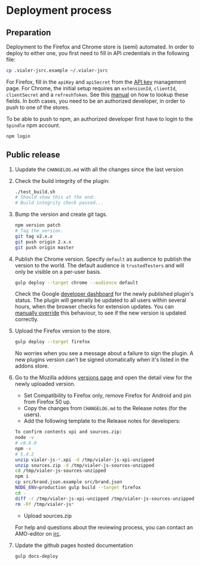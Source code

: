 # Deployment process

## Preparation
Deployment to the Firefox and Chrome store is (semi) automated. In order to deploy
to either one, you first need to fill in API credentials in the following file:

```bash
cp .vialer-jsrc.example ~/.vialer-jsrc
```

For Firefox, fill in the `apiKey` and `apiSecret` from the
[API key](https://addons.mozilla.org/nl/developers/addon/api/key/) management page.
For Chrome, the initial setup requires an `extensionId`, `clientId`, `clientSecret`
and a `refreshToken`. See this
[manual](https://github.com/DrewML/chrome-webstore-upload/blob/master/How%20to%20generate%20Google%20API%20keys.md)
on how to lookup these fields. In both cases, you need to be an authorized
developer, in order to push to one of the stores.

To be able to push to npm, an authorized developer first have to login to the
`Spindle` npm account.

```bash
npm login
```

## Public release
1. Uupdate the `CHANGELOG.md` with all the changes since the last version

2. Check the build integrity of the plugin:

    ```bash
    ./test_build.sh
    # Should show this at the end:
    # Build integrity check passed...
    ```

3. Bump the version and create git tags.

   ```bash
   npm version patch
   # Tag the version.
   git tag v2.x.x
   git push origin 2.x.x
   git push origin master
   ```

4. Publish the Chrome version. Specify `default` as audience to publish the
   version to the world. The default audience is `trustedTesters` and will only
   be visible on a per-user basis.

   ```bash
   gulp deploy --target chrome --audience default
   ```

   Check the Google [developer dashboard](https://chrome.google.com/webstore/developer/dashboard?)
   for the newly published plugin's status. The plugin will generally be
   updated to all users within several hours, when the browser checks for
   extension updates. You can [manually override](https://developer.chrome.com/apps/autoupdate#testing)
   this behaviour, to see if the new version is updated correctly.

5. Upload the Firefox version to the store.

   ```bash
   gulp deploy --target firefox
   ```

   No worries when you see a message about a failure to sign the plugin. A new
   plugins version can't be signed utomatically when it's listed in the addons
   store.

6. Go to the Mozilla addons [versions page](https://addons.mozilla.org/nl/developers/addon/vialer-js/versions)
   and open the detail view for the newly uploaded version.

   * Set Compatibility to Firefox only, remove Firefox for Android and pin from Firefox 50 up.
   * Copy the changes from `CHANGELOG.md` to the Release notes (for the users).
   * Add the following template to the Release notes for developers:

    ```bash
    To confirm contents xpi and sources.zip:
    node -v
    # v8.6.0
    npm -v
    # 5.4.2
    unzip vialer-js-*.xpi -d /tmp/vialer-js-xpi-unzipped
    unzip sources.zip -d /tmp/vialer-js-sources-unzipped
    cd /tmp/vialer-js-sources-unzipped
    npm i
    cp src/brand.json.example src/brand.json
    NODE_ENV=production gulp build --target firefox
    cd -
    diff -r /tmp/vialer-js-xpi-unzipped /tmp/vialer-js-sources-unzipped/build/firefox
    rm -Rf /tmp/vialer-js*
    ```
    * Upload sources.zip

    For help and questions about the reviewing process, you can contact an AMO-editor
    on [irc](irc://mozilla.org/%23amo).

7. Update the github pages hosted documentation

   ```bash
   gulp docs-deploy
   ```
